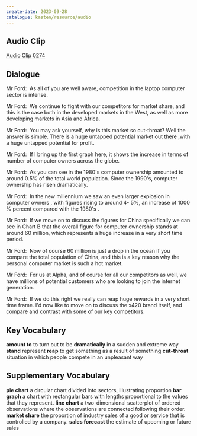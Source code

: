 ```yaml
---
create-date: 2023-09-28
catalogue: kasten/resource/audio
---
```


## Audio Clip
[Audio Clip 0274](https://archive.org/download/englishpod_all/englishpod_0274dg.mp3)

## Dialogue
Mr Ford:  As all of you are well aware, competition in the laptop computer sector is intense. 

Mr Ford:  We continue to fight with our competitors for market share, and this is the case both in the developed markets in the West, as well as more developing markets in Asia and Africa. 

Mr Ford:  You may ask yourself, why is this market so cut-throat? Well the answer is simple. There is a huge untapped potential market out there ,with a huge untapped potential for profit. 

Mr Ford:  If I bring up the first graph here, it shows the increase in terms of number of computer owners across the globe. 

Mr Ford:  As you can see in the 1980's computer ownership amounted to around  0.5% of  the total world population. Since the 1990's, computer ownership has risen dramatically. 

Mr Ford:  In the new millennium we saw an even larger explosion in computer owners , with figures rising to around 4- 5%, an increase of 1000 % percent compared with the 1980's .

Mr Ford:  If we move on to discuss the figures for China specifically we can see in Chart B that the overall figure for computer ownership stands at around 60 million, which represents a huge increase in a very short time period. 

Mr Ford:  Now of course 60 million is just a drop in the ocean if you compare the total population of China, and this is a key reason why the personal computer market is such a hot market. 

Mr Ford:  For us at Alpha, and of course for all our competitors as well, we have millions of potential customers who are looking to join the internet generation. 

Mr Ford:  If we do this right we really can reap huge rewards in a very short time frame. I'd now like to move on to discuss the x420 brand itself, and compare and contrast with some of our key competitors. 

## Key Vocabulary
**amount to**         to turn out to be
**dramatically**      in a sudden and extreme way
**stand**             represent
**reap**              to get something as a result of something
**cut-throat**        situation in which people compete in an unpleasant way

## Supplementary Vocabulary
**pie chart**           a circular chart divided into sectors, illustrating proportion
**bar graph**           a chart with rectangular bars with lengths proportional to the values that they represent.
**line chart**          a two-dimensional scatterplot of ordered observations where the observations are connected following their order.
**market share**        the proportion of industry sales of a good or service that is controlled by a company.
**sales forecast**      the estimate of upcoming or future sales
